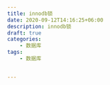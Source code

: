 ```yaml
---
title: innodb锁
date: 2020-09-12T14:16:25+06:00
description: innodb锁
draft: true
categories:                                 
    - 数据库
tags:
    - 数据库


---
```




## 